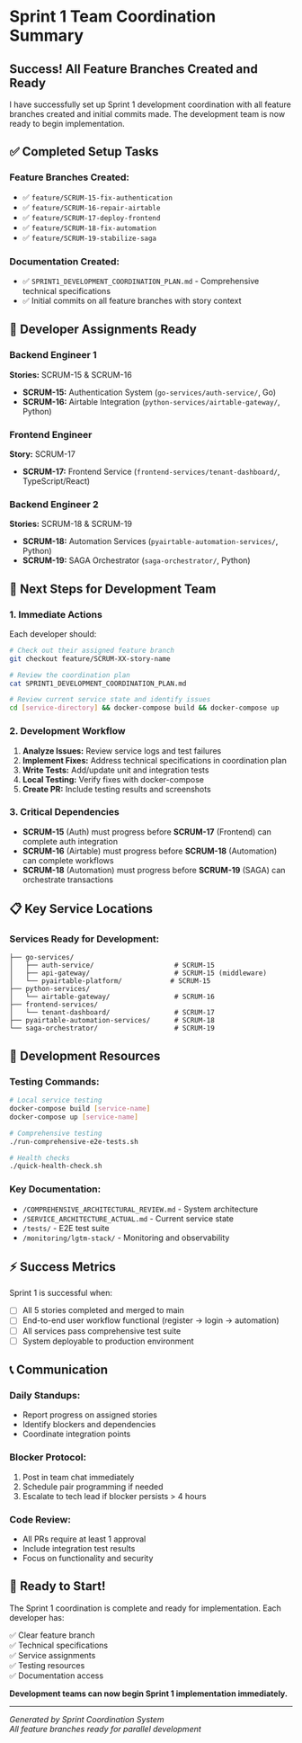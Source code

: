# Sprint 1 Team Coordination Summary

## Success! All Feature Branches Created and Ready

I have successfully set up Sprint 1 development coordination with all feature branches created and initial commits made. The development team is now ready to begin implementation.

## ✅ Completed Setup Tasks

### Feature Branches Created:
- ✅ `feature/SCRUM-15-fix-authentication` 
- ✅ `feature/SCRUM-16-repair-airtable`
- ✅ `feature/SCRUM-17-deploy-frontend`
- ✅ `feature/SCRUM-18-fix-automation`
- ✅ `feature/SCRUM-19-stabilize-saga`

### Documentation Created:
- ✅ `SPRINT1_DEVELOPMENT_COORDINATION_PLAN.md` - Comprehensive technical specifications
- ✅ Initial commits on all feature branches with story context

## 👥 Developer Assignments Ready

### Backend Engineer 1
**Stories:** SCRUM-15 & SCRUM-16
- **SCRUM-15:** Authentication System (`go-services/auth-service/`, Go)
- **SCRUM-16:** Airtable Integration (`python-services/airtable-gateway/`, Python)

### Frontend Engineer  
**Story:** SCRUM-17
- **SCRUM-17:** Frontend Service (`frontend-services/tenant-dashboard/`, TypeScript/React)

### Backend Engineer 2
**Stories:** SCRUM-18 & SCRUM-19  
- **SCRUM-18:** Automation Services (`pyairtable-automation-services/`, Python)
- **SCRUM-19:** SAGA Orchestrator (`saga-orchestrator/`, Python)

## 🚀 Next Steps for Development Team

### 1. Immediate Actions
Each developer should:
```bash
# Check out their assigned feature branch
git checkout feature/SCRUM-XX-story-name

# Review the coordination plan
cat SPRINT1_DEVELOPMENT_COORDINATION_PLAN.md

# Review current service state and identify issues
cd [service-directory] && docker-compose build && docker-compose up
```

### 2. Development Workflow
1. **Analyze Issues:** Review service logs and test failures
2. **Implement Fixes:** Address technical specifications in coordination plan
3. **Write Tests:** Add/update unit and integration tests
4. **Local Testing:** Verify fixes with docker-compose
5. **Create PR:** Include testing results and screenshots

### 3. Critical Dependencies
- **SCRUM-15** (Auth) must progress before **SCRUM-17** (Frontend) can complete auth integration
- **SCRUM-16** (Airtable) must progress before **SCRUM-18** (Automation) can complete workflows
- **SCRUM-18** (Automation) must progress before **SCRUM-19** (SAGA) can orchestrate transactions

## 📋 Key Service Locations

### Services Ready for Development:
```
├── go-services/
│   ├── auth-service/                    # SCRUM-15
│   ├── api-gateway/                     # SCRUM-15 (middleware)
│   └── pyairtable-platform/            # SCRUM-15
├── python-services/
│   └── airtable-gateway/                # SCRUM-16
├── frontend-services/
│   └── tenant-dashboard/                # SCRUM-17
├── pyairtable-automation-services/      # SCRUM-18
└── saga-orchestrator/                   # SCRUM-19
```

## 🔧 Development Resources

### Testing Commands:
```bash
# Local service testing
docker-compose build [service-name]
docker-compose up [service-name]

# Comprehensive testing
./run-comprehensive-e2e-tests.sh

# Health checks
./quick-health-check.sh
```

### Key Documentation:
- `/COMPREHENSIVE_ARCHITECTURAL_REVIEW.md` - System architecture
- `/SERVICE_ARCHITECTURE_ACTUAL.md` - Current service state
- `/tests/` - E2E test suite
- `/monitoring/lgtm-stack/` - Monitoring and observability

## ⚡ Success Metrics

Sprint 1 is successful when:
- [ ] All 5 stories completed and merged to main
- [ ] End-to-end user workflow functional (register → login → automation)
- [ ] All services pass comprehensive test suite
- [ ] System deployable to production environment

## 📞 Communication

### Daily Standups:
- Report progress on assigned stories
- Identify blockers and dependencies  
- Coordinate integration points

### Blocker Protocol:
1. Post in team chat immediately
2. Schedule pair programming if needed
3. Escalate to tech lead if blocker persists > 4 hours

### Code Review:
- All PRs require at least 1 approval
- Include integration test results
- Focus on functionality and security

## 🎯 Ready to Start!

The Sprint 1 coordination is complete and ready for implementation. Each developer has:

✅ Clear feature branch  
✅ Technical specifications  
✅ Service assignments  
✅ Testing resources  
✅ Documentation access  

**Development teams can now begin Sprint 1 implementation immediately.**

---
*Generated by Sprint Coordination System*  
*All feature branches ready for parallel development*